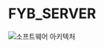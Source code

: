 
# FYB_SERVER

![소프트웨어 아키텍처](https://user-images.githubusercontent.com/98201708/205483981-b65b0118-ce5a-41d7-ac04-ac85abf7c22b.png)
